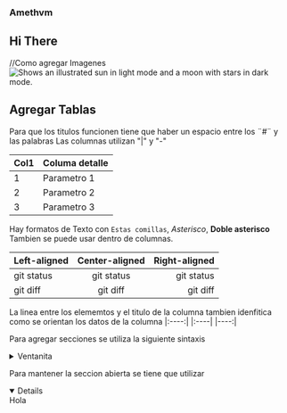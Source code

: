 ### Amethvm
## Hi There


//Como agregar Imagenes
<picture>
  <source media="(prefers-color-scheme: dark)" srcset="https://user-images.githubusercontent.com/25423296/163456776-7f95b81a-f1ed-45f7-b7ab-8fa810d529fa.png">
  <source media="(prefers-color-scheme: light)" srcset="https://user-images.githubusercontent.com/25423296/163456779-a8556205-d0a5-45e2-ac17-42d089e3c3f8.png">
  <img alt="Shows an illustrated sun in light mode and a moon with stars in dark mode." src="https://user-images.githubusercontent.com/25423296/163456779-a8556205-d0a5-45e2-ac17-42d089e3c3f8.png">
</picture>

## Agregar Tablas
Para que los titulos funcionen tiene que haber un espacio entre los ¨#¨ y las palabras
Las columnas utilizan "|" y "-"

| Col1 | Columa detalle |
|-----|---------------|
|     1|  Parametro 1  |
|     2|  Parametro 2  |
|     3|  Parametro 3  |

Hay formatos de Texto con `Estas comillas`, *Asterisco*, **Doble asterisco**
Tambien se puede usar dentro de columnas.

| Left-aligned | Center-aligned | Right-aligned |
| :---         |     :---:      |          ---: |
| git status   | git status     | git status    |
| git diff     | git diff       | git diff      |

 La linea entre los elememtos y el titulo de la columna tambien idenfitica como se orientan los datos de la columna  |:----:| |:----| |----:| 

Para agregar secciones se utiliza la siguiente sintaxis

<details>
<summary>Ventanita</summary>

| Left-aligned | Center-aligned | Right-aligned |
| :---         |     :---:      |          ---: |
| git status   | git status     | git status    |

</details>

Para mantener la seccion abierta se tiene que utilizar 
<details open>
  Hola
</details>

